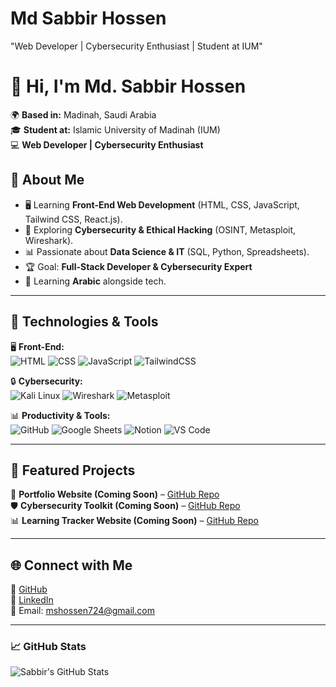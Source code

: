 # Md Sabbir Hossen
"Web Developer | Cybersecurity Enthusiast | Student at IUM"

# 👋 Hi, I'm Md. Sabbir Hossen  

🌍 **Based in:** Madinah, Saudi Arabia  
🎓 **Student at:** Islamic University of Madinah (IUM)  
💻 **Web Developer | Cybersecurity Enthusiast**  

## 🚀 About Me  
- 🖥️ Learning **Front-End Web Development** (HTML, CSS, JavaScript, Tailwind CSS, React.js).  
- 🔐 Exploring **Cybersecurity & Ethical Hacking** (OSINT, Metasploit, Wireshark).  
- 📊 Passionate about **Data Science & IT** (SQL, Python, Spreadsheets).  
- 🏆 Goal: **Full-Stack Developer & Cybersecurity Expert**  
- 📖 Learning **Arabic** alongside tech.  

---

## 🔧 Technologies & Tools  
🖥️ **Front-End:**  
![HTML](https://img.shields.io/badge/HTML5-%23E34F26.svg?style=flat&logo=html5&logoColor=white)
![CSS](https://img.shields.io/badge/CSS3-%231572B6.svg?style=flat&logo=css3&logoColor=white)
![JavaScript](https://img.shields.io/badge/JavaScript-%23F7DF1E.svg?style=flat&logo=javascript&logoColor=black)
![TailwindCSS](https://img.shields.io/badge/TailwindCSS-%2306B6D4.svg?style=flat&logo=tailwindcss&logoColor=white)

🔒 **Cybersecurity:**  
![Kali Linux](https://img.shields.io/badge/Kali_Linux-%23557C94.svg?style=flat&logo=kali-linux&logoColor=white)
![Wireshark](https://img.shields.io/badge/Wireshark-%231B78B1.svg?style=flat&logo=wireshark&logoColor=white)
![Metasploit](https://img.shields.io/badge/Metasploit-%23007ACC.svg?style=flat&logo=metasploit&logoColor=white)

📊 **Productivity & Tools:**  
![GitHub](https://img.shields.io/badge/GitHub-%23181717.svg?style=flat&logo=github&logoColor=white)
![Google Sheets](https://img.shields.io/badge/Google_Sheets-%2300A86B.svg?style=flat&logo=google-sheets&logoColor=white)
![Notion](https://img.shields.io/badge/Notion-%23000000.svg?style=flat&logo=notion&logoColor=white)
![VS Code](https://img.shields.io/badge/VS_Code-%23007ACC.svg?style=flat&logo=visual-studio-code&logoColor=white)

---

## 📌 Featured Projects  
🚀 **Portfolio Website (Coming Soon)** – [GitHub Repo](#)  
🛡️ **Cybersecurity Toolkit (Coming Soon)** – [GitHub Repo](#)  
📊 **Learning Tracker Website (Coming Soon)** – [GitHub Repo](#)  

---

## 🌐 Connect with Me  
🔗 [GitHub](https://github.com/MdSabbirHossen)  
🔗 [LinkedIn](www.linkedin.com/in/md-sabbir-hossen-518b78331)  
📩 Email: mshossen724@gmail.com  

---

### **📈 GitHub Stats**  
![Sabbir's GitHub Stats](https://github-readme-stats.vercel.app/api?username=MdSabbirHossen&show_icons=true&theme=radical)  
